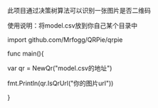 此项目通过决策树算法可以识别一张图片是否二维码

使用说明：将model.csv放到你自己某个目录中

import github.com/Mrfogg/QRPie/qrpie

func main(){

  var qr = NewQr("model.csv的地址")

  fmt.Println(qr.IsQrUrl("你的图片url"))
  
}
